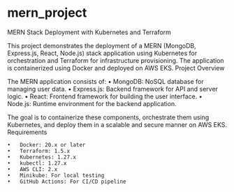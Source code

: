 # mern_project
MERN Stack Deployment with Kubernetes and Terraform

This project demonstrates the deployment of a MERN (MongoDB, Express.js, React, Node.js) stack application using Kubernetes for orchestration and Terraform for infrastructure provisioning. The application is containerized using Docker and deployed on AWS EKS.
Project Overview

The MERN application consists of:
	•	MongoDB: NoSQL database for managing user data.
	•	Express.js: Backend framework for API and server logic.
	•	React: Frontend framework for building the user interface.
	•	Node.js: Runtime environment for the backend application.

The goal is to containerize these components, orchestrate them using Kubernetes, and deploy them in a scalable and secure manner on AWS EKS.
Requirements

	•	Docker: 20.x or later
	•	Terraform: 1.5.x
	•	Kubernetes: 1.27.x
	•	kubectl: 1.27.x
	•	AWS CLI: 2.x
	•	Minikube: For local testing
	•	GitHub Actions: For CI/CD pipeline
